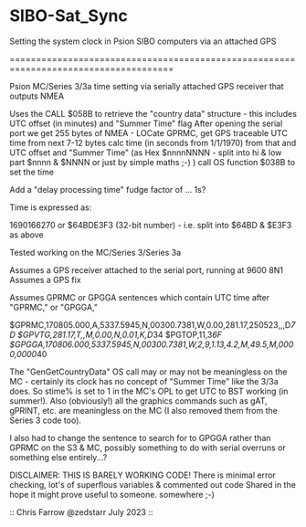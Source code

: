 # SIBO-Sat_Sync
Setting the system clock in Psion SIBO computers via an attached GPS

=====================================================================================

Psion MC/Series 3/3a time setting via serially attached GPS receiver that outputs NMEA

Uses the CALL $058B to retrieve the "country data" structure - this includes UTC offset (in minutes) and "Summer Time" flag
After opening the serial port we get 255 bytes of NMEA - LOCate GPRMC, get GPS traceable UTC time from next 7-12 bytes
calc time (in seconds from 1/1/1970) from that and UTC offset and "Summer Time"
(as Hex $nnnnNNNN - split into hi & low part $nnnn & $NNNN or just by simple maths ;-) )
call OS function $038B to set the time
 
Add a "delay processing time" fudge factor of ... 1s?

Time is expressed as:

1690166270 or $64BDE3F3 (32-bit number) - i.e. split into $64BD & $E3F3 as above
 
Tested working on the MC/Series 3/Series 3a
 
Assumes a GPS receiver attached to the serial port, running at 9600 8N1
Assumes a GPS fix
 
Assumes GPRMC or GPGGA sentences which contain UTC time after "GPRMC," or "GPGGA,"
 
$GPRMC,170805.000,A,5337.5945,N,00300.7381,W,0.00,281.17,250523,,,D*7D
$GPVTG,281.17,T,,M,0.00,N,0.01,K,D*34
$PGTOP,11,3*6F
$GPGGA,170806.000,5337.5945,N,00300.7381,W,2,9,1.13,4.2,M,49.5,M,0000,0000*40
 
 
The "GenGetCountryData" OS call may or may not be meaningless on the MC - certainly its clock has no concept of "Summer Time"
like the 3/3a does. So stime% is set to 1 in the MC's OPL to get UTC to BST working (in summer!). Also (obviously!) all the 
graphics commands such as gAT, gPRINT, etc. are meaningless on the MC (I also removed them from the Series 3 code too). 

I also had to change the sentence to search for to GPGGA rather than GPRMC on the S3 & MC, possibly something to do with 
serial overruns or something else entirely...?

DISCLAIMER: THIS IS BARELY WORKING CODE! There is minimal error checking, lot's of superflous variables & commented out code
            Shared in the hope it might prove useful to someone. somewhere ;-)


 :: Chris Farrow @zedstarr July 2023 ::


